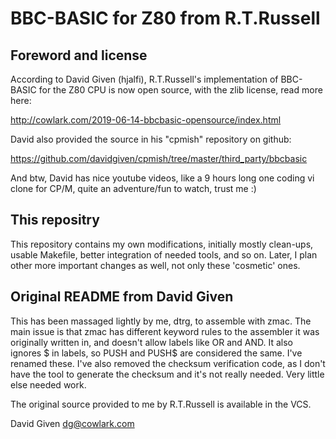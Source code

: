 # BBC-BASIC for Z80 from R.T.Russell

## Foreword and license

According to David Given (hjalfi), R.T.Russell's implementation of BBC-BASIC
for the Z80 CPU is now open source, with the zlib license, read more here:

http://cowlark.com/2019-06-14-bbcbasic-opensource/index.html

David also provided the source in his "cpmish" repository on github:

https://github.com/davidgiven/cpmish/tree/master/third_party/bbcbasic

And btw, David has nice youtube videos, like a 9 hours long one coding
vi clone for CP/M, quite an adventure/fun to watch, trust me :)

## This repositry

This repository contains my own modifications, initially mostly clean-ups,
usable Makefile, better integration of needed tools, and so on. Later, I plan
other more important changes as well, not only these 'cosmetic' ones.

## Original README from David Given

This has been massaged lightly by me, dtrg, to assemble with zmac. The main
issue is that zmac has different keyword rules to the assembler it was
originally written in, and doesn't allow labels like OR and AND. It also
ignores $ in labels, so PUSH and PUSH$ are considered the same. I've renamed
these. I've also removed the checksum verification code, as I don't have the
tool to generate the checksum and it's not really needed. Very little else
needed work.

The original source provided to me by R.T.Russell is available in the VCS.

David Given
dg@cowlark.com
